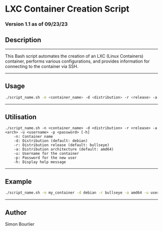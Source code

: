 # LXC Container Creation Script
### Version 1.1 as of 09/23/23


## Description
---

This Bash script automates the creation of an LXC (Linux Containers) container, performs various configurations, and provides information for connecting to the container via SSH.

---

## Usage

```bash
./script_name.sh -n <container_name> -d <distribution> -r <release> -a <arch> -u <username> -p <password> [-h]
```
---

## Utilisation

```
./script_name.sh -n <container_name> -d <distribution> -r <release> -a <arch> -u <username> -p <password> [-h]
    -n: Container name
    -d: Distribution (default: debian)
    -r: Distribution release (default: bullseye)
    -a: Distribution architecture (default: amd64)
    -u: Username for the container
    -p: Password for the new user
    -h: Display help message
```
---
## Example

```bash
./script_name.sh -n my_container -d debian -r bullseye -a amd64 -u user -p password
```
---

## Author

Simon Bourlier
